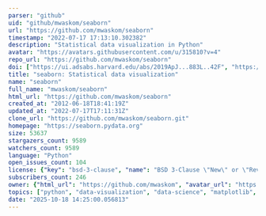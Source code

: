 ```yaml
---
parser: "github"
uid: "github/mwaskom/seaborn"
url: "https://github.com/mwaskom/seaborn"
timestamp: "2022-07-17 17:13:10.302382"
description: "Statistical data visualization in Python"
avatar: "https://avatars.githubusercontent.com/u/315810?v=4"
repo_url: "https://github.com/mwaskom/seaborn"
doi: ["https://ui.adsabs.harvard.edu/abs/2019ApJ...883L..42F", "https://ui.adsabs.harvard.edu/abs/2020ascl.soft12015W/abstract"]
title: "seaborn: Statistical data visualization"
name: "seaborn"
full_name: "mwaskom/seaborn"
html_url: "https://github.com/mwaskom/seaborn"
created_at: "2012-06-18T18:41:19Z"
updated_at: "2022-07-17T17:11:31Z"
clone_url: "https://github.com/mwaskom/seaborn.git"
homepage: "https://seaborn.pydata.org"
size: 53637
stargazers_count: 9589
watchers_count: 9589
language: "Python"
open_issues_count: 104
license: {"key": "bsd-3-clause", "name": "BSD 3-Clause \"New\" or \"Revised\" License", "spdx_id": "BSD-3-Clause", "url": "https://api.github.com/licenses/bsd-3-clause", "node_id": "MDc6TGljZW5zZTU="}
subscribers_count: 246
owner: {"html_url": "https://github.com/mwaskom", "avatar_url": "https://avatars.githubusercontent.com/u/315810?v=4", "login": "mwaskom", "type": "User"}
topics: ["python", "data-visualization", "data-science", "matplotlib", "pandas"]
date: "2025-10-18 14:25:00.056813"
---
```

